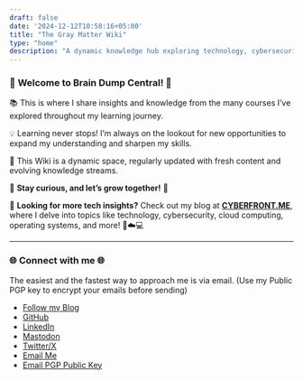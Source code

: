 ```yaml
---
draft: false
date: '2024-12-12T10:58:16+05:00'
title: "The Gray Matter Wiki"
type: "home"
description: "A dynamic knowledge hub exploring technology, cybersecurity, cloud computing, operating systems, and more. Continuously updated with insights from courses and lifelong learning to inspire curiosity and growth."
---
```


### 🌟 **Welcome to Brain Dump Central!** 🌟

📚 This is where I share insights and knowledge from the many courses I’ve explored throughout my learning journey.

💡 Learning never stops! I’m always on the lookout for new opportunities to expand my understanding and sharpen my skills.

🔄 This Wiki is a dynamic space, regularly updated with fresh content and evolving knowledge streams.

🌱 **Stay curious, and let’s grow together!** 🚀

📖 **Looking for more tech insights?** Check out my blog at **[CYBERFRONT.ME](https://cyberfront.me)**, where I delve into topics like technology, cybersecurity, cloud computing, operating systems, and more! 🔐☁️💻

---

### 🌐 **Connect with me** 🌐

The easiest and the fastest way to approach me is via email. (Use my Public PGP key to encrypt your emails before sending)

- <i class="fas fa-book"></i> [Follow my Blog](https://cyberfront.me)
- <i class="fab fa-github"></i> [GitHub](https://github.com/abuturabofficial)  
- <i class="fab fa-linkedin"></i> [LinkedIn](https://linkedin.com/in/abuturabofficial)  
- <i class="fab fa-mastodon"></i> [Mastodon](https://mastodon.social/@abuturab)  
- <i class="fab fa-x-twitter"></i> [Twitter/X](https://x.com/abuturabofcl)  
- <i class="fas fa-envelope"></i> [Email Me](mailto:cyberfrontofficial@proton.me)
- <i class="fas fa-key"></i> [Email PGP Public Key](/misc/publickey.asc)

